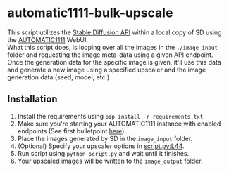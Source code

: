 # automatic1111-bulk-upscale
This script utilizes the [Stable Diffusion API](https://github.com/AUTOMATIC1111/stable-diffusion-webui/wiki/API) within a local copy of SD using the [AUTOMATIC1111](https://github.com/AUTOMATIC1111/) WebUI.  
What this script does, is looping over all the images in the `./image_input` folder and requesting the image meta-data using a given API endpoint. Once the generation data for the specific image is given, it'll use this data and generate a new image using a specified upscaler and the image generation data (seed, model, etc.)

## Installation
1. Install the requirements using `pip install -r requirements.txt`
2. Make sure you're starting your AUTOMATIC1111 instance with enabled endpoints (See first bulletpoint [here](https://github.com/AUTOMATIC1111/stable-diffusion-webui/wiki/API)).
3. Place the images generated by SD in the `image_input` folder.
4. (Optional) Specify your upscaler options in [script.py:L44](./script.py#L44).
5. Run script using `python script.py` and wait until it finishes.
6. Your upscaled images will be written to the `image_output` folder.